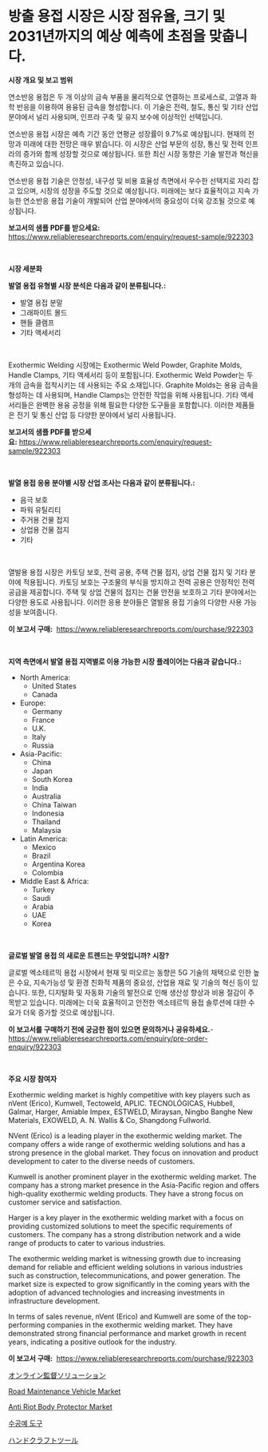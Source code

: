<p><h1>방출 용접 시장은 시장 점유율, 크기 및 2031년까지의 예상 예측에 초점을 맞춥니다.</h1></p><p><strong>시장 개요 및 보고 범위</strong></p>
<p><p>연소반응 용접은 두 개 이상의 금속 부품을 물리적으로 연결하는 프로세스로, 고열과 화학 반응을 이용하여 용융된 금속을 형성합니다. 이 기술은 전력, 철도, 통신 및 기타 산업 분야에서 널리 사용되며, 인프라 구축 및 유지 보수에 이상적인 선택입니다.</p><p>연소반응 용접 시장은 예측 기간 동안 연평균 성장률이 9.7%로 예상됩니다. 현재의 전망과 미래에 대한 전망은 매우 밝습니다. 이 시장은 산업 부문의 성장, 통신 및 전력 인프라의 증가와 함께 성장할 것으로 예상됩니다. 또한 최신 시장 동향은 기술 발전과 혁신을 촉진하고 있습니다.</p><p>연소반응 용접 기술은 안정성, 내구성 및 비용 효율성 측면에서 우수한 선택지로 자리 잡고 있으며, 시장의 성장을 주도할 것으로 예상됩니다. 미래에는 보다 효율적이고 지속 가능한 연소반응 용접 기술이 개발되어 산업 분야에서의 중요성이 더욱 강조될 것으로 예상됩니다.</p></p>
<p><strong>보고서의 샘플 PDF를 받으세요:</strong> <a href="https://www.reliableresearchreports.com/enquiry/request-sample/922303">https://www.reliableresearchreports.com/enquiry/request-sample/922303</a></p>
<p>&nbsp;</p>
<p><strong>시장 세분화</strong></p>
<p><strong>발열 용접 유형별 시장 분석은 다음과 같이 분류됩니다.:</strong></p>
<p><ul><li>발열 용접 분말</li><li>그래파이트 몰드</li><li>핸들 클램프</li><li>기타 액세서리</li></ul></p>
<p>&nbsp;</p>
<p><p>Exothermic Welding 시장에는 Exothermic Weld Powder, Graphite Molds, Handle Clamps, 기타 액세서리 등이 포함됩니다. Exothermic Weld Powder는 두 개의 금속을 접착시키는 데 사용되는 주요 소재입니다. Graphite Molds는 용융 금속을 형성하는 데 사용되며, Handle Clamps는 안전한 작업을 위해 사용됩니다. 기타 액세서리들은 완벽한 용융 공정을 위해 필요한 다양한 도구들을 포함합니다. 이러한 제품들은 전기 및 통신 산업 등 다양한 분야에서 널리 사용됩니다.</p></p>
<p><strong>보고서의 샘플 PDF를 받으세요:</strong>&nbsp;<a href="https://www.reliableresearchreports.com/enquiry/request-sample/922303">https://www.reliableresearchreports.com/enquiry/request-sample/922303</a></p>
<p>&nbsp;</p>
<p><strong> 발열 용접 응용 분야별 시장 산업 조사는 다음과 같이 분류됩니다.:</strong></p>
<p><ul><li>음극 보호</li><li>파워 유틸리티</li><li>주거용 건물 접지</li><li>상업용 건물 접지</li><li>기타</li></ul></p>
<p>&nbsp;</p>
<p><p>열발용 용접 시장은 카토딩 보호, 전력 공용, 주택 건물 접지, 상업 건물 접지 및 기타 분야에 적용됩니다. 카토딩 보호는 구조물의 부식을 방지하고 전력 공용은 안정적인 전력 공급을 제공합니다. 주택 및 상업 건물의 접지는 건물 안전을 보호하고 기타 분야에서는 다양한 용도로 사용됩니다. 이러한 응용 분야들은 열발용 용접 기술의 다양한 사용 가능성을 보여줍니다.</p></p>
<p><strong>이 보고서 구매:</strong>&nbsp; <a href="https://www.reliableresearchreports.com/purchase/922303">https://www.reliableresearchreports.com/purchase/922303</a></p>
<p>&nbsp;</p>
<p><strong>지역 측면에서 발열 용접 지역별로 이용 가능한 시장 플레이어는 다음과 같습니다.:</strong></p>
<p><ul>
    <li>
        North America:
        <ul>
            <li>United States</li>
            <li>Canada</li>
        </ul>
    </li>
    <li>
        Europe:
        <ul>
            <li>Germany</li>
            <li>France</li>
            <li>U.K.</li>
            <li>Italy</li>
            <li>Russia</li>
        </ul>
    </li>
    <li>
        Asia-Pacific:
        <ul>
            <li>China</li>
            <li>Japan</li>
            <li>South Korea</li>
            <li>India</li>
            <li>Australia</li>
            <li>China Taiwan</li>
            <li>Indonesia</li>
            <li>Thailand</li>
            <li>Malaysia</li>
        </ul>
    </li>
    <li>
        Latin America:
        <ul>
            <li>Mexico</li>
            <li>Brazil</li>
            <li>Argentina Korea</li>
            <li>Colombia</li>
        </ul>
    </li>
    <li>
        Middle East & Africa:
        <ul>
            <li>Turkey</li>
            <li>Saudi</li>
            <li>Arabia</li>
            <li>UAE</li>
            <li>Korea</li>
        </ul>
    </li>
    </ul></p>
<p>&nbsp;</p>
<p><strong>글로벌 발열 용접 의 새로운 트렌드는 무엇입니까? 시장?</strong></p>
<p><p>글로벌 엑소테르믹 용접 시장에서 현재 및 떠오르는 동향은 5G 기술의 채택으로 인한 높은 수요, 지속가능성 및 환경 친화적 제품의 중요성, 산업용 재료 및 기술의 혁신 등이 있습니다. 또한, 디지털화 및 자동화 기술의 발전으로 인해 생산성 향상과 비용 절감이 주목받고 있습니다. 미래에는 더욱 효율적이고 안전한 엑소테르믹 용접 솔루션에 대한 수요가 더욱 증가할 것으로 예상됩니다.</p></p>
<p><strong>이 보고서를 구매하기 전에 궁금한 점이 있으면 문의하거나 공유하세요.</strong>- <a href="https://www.reliableresearchreports.com/enquiry/pre-order-enquiry/922303">https://www.reliableresearchreports.com/enquiry/pre-order-enquiry/922303</a></p>
<p>&nbsp;</p>
<p><strong>주요 시장 참여자</strong></p>
<p><p>Exothermic welding market is highly competitive with key players such as nVent (Erico), Kumwell, Tectoweld, APLIC. TECNOLÓGICAS, Hubbell, Galmar, Harger, Amiable Impex, ESTWELD, Miraysan, Ningbo Banghe New Materials, EXOWELD, A. N. Wallis & Co, Shangdong Fullworld.</p><p>NVent (Erico) is a leading player in the exothermic welding market. The company offers a wide range of exothermic welding solutions and has a strong presence in the global market. They focus on innovation and product development to cater to the diverse needs of customers.</p><p>Kumwell is another prominent player in the exothermic welding market. The company has a strong market presence in the Asia-Pacific region and offers high-quality exothermic welding products. They have a strong focus on customer service and satisfaction.</p><p>Harger is a key player in the exothermic welding market with a focus on providing customized solutions to meet the specific requirements of customers. The company has a strong distribution network and a wide range of products to cater to various industries.</p><p>The exothermic welding market is witnessing growth due to increasing demand for reliable and efficient welding solutions in various industries such as construction, telecommunications, and power generation. The market size is expected to grow significantly in the coming years with the adoption of advanced technologies and increasing investments in infrastructure development.</p><p>In terms of sales revenue, nVent (Erico) and Kumwell are some of the top-performing companies in the exothermic welding market. They have demonstrated strong financial performance and market growth in recent years, indicating a positive outlook for the industry.</p></p>
<p><strong>이 보고서 구매:</strong>&nbsp;&nbsp;<a href="https://www.reliableresearchreports.com/purchase/922303">https://www.reliableresearchreports.com/purchase/922303</a></p>
<p><p><a href="https://github.com/mohamedbakry57/Market-Research-Report-List-2/blob/main/9372608182493.md">オンライン監督ソリューション</a></p><p><a href="https://github.com/josesg55/Market-Research-Report-List-1/blob/main/road-maintenance-vehicle-market.md">Road Maintenance Vehicle Market</a></p><p><a href="https://issuu.com/reportprime-2/docs/anti-riot-body-protector-market-size-2030.pptx">Anti Riot Body Protector Market</a></p><p><a href="https://github.com/laholand/Market-Research-Report-List-2/blob/main/2840911182489.md">수공예 도구</a></p><p><a href="https://github.com/lababdou/Market-Research-Report-List-2/blob/main/7492484182494.md">ハンドクラフトツール</a></p></p>
